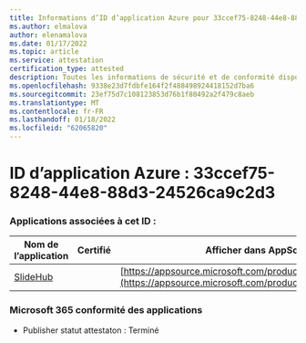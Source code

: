 ```yaml
---
title: Informations d’ID d’application Azure pour 33ccef75-8248-44e8-88d3-24526ca9c2d3
ms.author: elmalova
author: elenamalova
ms.date: 01/17/2022
ms.topic: article
ms.service: attestation
certification_type: attested
description: Toutes les informations de sécurité et de conformité disponibles pour 33ccef75-8248-44e8-88d3-24526ca9c2d3.
ms.openlocfilehash: 9338e23d7fdbfe164f2f488498924418152d7ba6
ms.sourcegitcommit: 23ef75d7c108123853d76b1f80492a2f479c8aeb
ms.translationtype: MT
ms.contentlocale: fr-FR
ms.lasthandoff: 01/18/2022
ms.locfileid: "62065820"
---
```

# <a name="azure-app-id-33ccef75-8248-44e8-88d3-24526ca9c2d3"></a>ID d’application Azure : 33ccef75-8248-44e8-88d3-24526ca9c2d3


### <a name="apps-associated-with-this-id"></a>Applications associées à cet ID :
| **Nom de l’application** | **Certifié** | **Afficher dans AppSource** |
|--------------|---------------|-----------------------|
| [SlideHub](https://docs.microsoft.com/microsoft-365-app-certification/forward/WA200001625) |  | [https://appsource.microsoft.com/product/office/WA200001625](https://appsource.microsoft.com/product/office/WA200001625) |

### <a name="microsoft-365-app-compliance-status"></a>Microsoft 365 conformité des applications
- Publisher statut attestaton : Terminé
